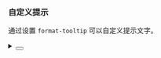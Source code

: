 ### 自定义提示

通过设置 `format-tooltip` 可以自定义提示文字。

<div class="cell-demo vp-raw">
  <yc-slider
    :min="0"
    :max="50"
    :style="{ width: '200px' }"
    :format-tooltip="formatter" />
</div>

<script setup>
const formatter = (value) => {
  return `${Math.round((value / 50) * 100)}%`;
};
</script>

<details>
<summary>
 <button class="code-btn"  >
    <icon-code />
 </button>
</summary>

```vue
<template>
  <yc-slider
    :min="0"
    :max="50"
    :style="{ width: '200px' }"
    :format-tooltip="formatter" />
</template>

<script setup>
const formatter = (value) => {
  return `${Math.round((value / 50) * 100)}%`;
};
</script>
```

</details>
